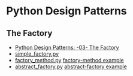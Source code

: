 # Python Design Patterns

## The Factory
- [Python Design Patterns: -03- The Factory](https://medium.com/@mrfksiv/python-design-patterns-03-the-factory-86cb351c68b0)
- [simple_factory.py](./simple_factory.py)
- [factory_method.py](./factory_method.py) [factory-method example](https://refactoringguru.cn/design-patterns/abstract-factory/python/example)
- [abstract_factory.py](./abstract_factory.py) [abstract-factory example](https://refactoringguru.cn/design-patterns/abstract-factory/python/example)